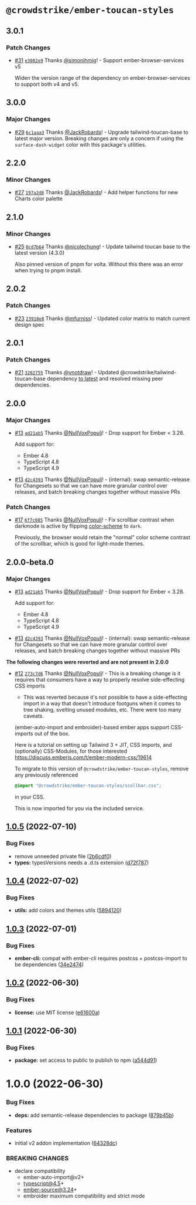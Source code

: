 # `@crowdstrike/ember-toucan-styles`

## 3.0.1

### Patch Changes

- [#31](https://github.com/CrowdStrike/ember-toucan-styles/pull/31) [`e3082e9`](https://github.com/CrowdStrike/ember-toucan-styles/commit/e3082e99a13b8b60ed3c111d14fb3a259bcc1d7b) Thanks [@simonihmig](https://github.com/simonihmig)! - Support ember-browser-services v5

  Widen the version range of the dependency on ember-browser-services to support both v4 and v5.

## 3.0.0

### Major Changes

- [#29](https://github.com/CrowdStrike/ember-toucan-styles/pull/29) [`6c1aaa3`](https://github.com/CrowdStrike/ember-toucan-styles/commit/6c1aaa3e117ecee77ee8b3789b4d20a5083b666d) Thanks [@JackRobards](https://github.com/JackRobards)! - Upgrade tailwind-toucan-base to latest major version. Breaking changes are only a concern if using the `surface-dash-widget` color with this package's utilities.

## 2.2.0

### Minor Changes

- [#27](https://github.com/CrowdStrike/ember-toucan-styles/pull/27) [`197a2d8`](https://github.com/CrowdStrike/ember-toucan-styles/commit/197a2d8d510222e0c56a57a4476ecea845992750) Thanks [@JackRobards](https://github.com/JackRobards)! - Add helper functions for new Charts color palette

## 2.1.0

### Minor Changes

- [#25](https://github.com/CrowdStrike/ember-toucan-styles/pull/25) [`0cd7b64`](https://github.com/CrowdStrike/ember-toucan-styles/commit/0cd7b64b8c6e24148f67cd204b4c514fe9b3a0e0) Thanks [@nicolechung](https://github.com/nicolechung)! - Update tailwind toucan base to the latest version (4.3.0)

  Also pinned version of pnpm for volta. Without this there was an error when trying to pnpm install.

## 2.0.2

### Patch Changes

- [#23](https://github.com/CrowdStrike/ember-toucan-styles/pull/23) [`23918e8`](https://github.com/CrowdStrike/ember-toucan-styles/commit/23918e897216ac956a46915d22f89519c41e1cf3) Thanks [@mfurniss](https://github.com/mfurniss)! - Updated color matrix to match current design spec

## 2.0.1

### Patch Changes

- [#21](https://github.com/CrowdStrike/ember-toucan-styles/pull/21) [`3262755`](https://github.com/CrowdStrike/ember-toucan-styles/commit/3262755df4639ff1573c53aa811c556bc3ae0d4b) Thanks [@ynotdraw](https://github.com/ynotdraw)! - Updated @crowdstrike/tailwind-toucan-base dependency [to latest](https://github.com/CrowdStrike/tailwind-toucan-base/releases/tag/v3.4.0) and resolved missing peer dependencies.

## 2.0.0

### Major Changes

- [#13](https://github.com/CrowdStrike/ember-toucan-styles/pull/13) [`ad21ab5`](https://github.com/CrowdStrike/ember-toucan-styles/commit/ad21ab56f9ad51b385d6616795aacfb1df7ff741) Thanks [@NullVoxPopuli](https://github.com/NullVoxPopuli)! - Drop support for Ember < 3.28.

  Add support for:

  - Ember 4.8
  - TypeScript 4.8
  - TypeScript 4.9

- [#13](https://github.com/CrowdStrike/ember-toucan-styles/pull/13) [`d2c4393`](https://github.com/CrowdStrike/ember-toucan-styles/commit/d2c4393114e8a479c4e94e0275232232e16842a6) Thanks [@NullVoxPopuli](https://github.com/NullVoxPopuli)! - (internal): swap semantic-release for Changesets so that we can have more granular control over releases, and batch breaking changes together without massive PRs

### Patch Changes

- [#17](https://github.com/CrowdStrike/ember-toucan-styles/pull/17) [`6f7c085`](https://github.com/CrowdStrike/ember-toucan-styles/commit/6f7c0852ba99fe06189298f81fe6aa03d864bf24) Thanks [@NullVoxPopuli](https://github.com/NullVoxPopuli)! - Fix scrollbar contrast when darkmode is active by flipping [color-scheme][mdn-color-scheme]
  to `dark`.

  Previously, the browser would retain the "normal" color scheme contrast of the scrollbar, which
  is good for light-mode themes.

  [mdn-color-scheme]: https://developer.mozilla.org/en-US/docs/Web/CSS/color-scheme

## 2.0.0-beta.0

### Major Changes

- [#13](https://github.com/CrowdStrike/ember-toucan-styles/pull/13) [`ad21ab5`](https://github.com/CrowdStrike/ember-toucan-styles/commit/ad21ab56f9ad51b385d6616795aacfb1df7ff741) Thanks [@NullVoxPopuli](https://github.com/NullVoxPopuli)! - Drop support for Ember < 3.28.

  Add support for:

  - Ember 4.8
  - TypeScript 4.8
  - TypeScript 4.9

- [#13](https://github.com/CrowdStrike/ember-toucan-styles/pull/13) [`d2c4393`](https://github.com/CrowdStrike/ember-toucan-styles/commit/d2c4393114e8a479c4e94e0275232232e16842a6) Thanks [@NullVoxPopuli](https://github.com/NullVoxPopuli)! - (internal): swap semantic-release for Changesets so that we can have more granular control over releases, and batch breaking changes together without massive PRs

**The following changes were reverted and are not present in 2.0.0**

- [#12](https://github.com/CrowdStrike/ember-toucan-styles/pull/12) [`273c7d6`](https://github.com/CrowdStrike/ember-toucan-styles/commit/273c7d681658233554d4825f6dfbfa1c3c896353) Thanks [@NullVoxPopuli](https://github.com/NullVoxPopuli)! - This is a breaking change is it requires that consumers have a way to properly resolve side-effecting CSS imports

  - This was reverted because it's not possible to have a side-effecting import in a way that doesn't introduce footguns when it comes to tree shaking, svelting unused modules, etc. There were too many caveats.

  (ember-auto-import and embroider)-based ember apps support CSS-imports out of the box.

  Here is a tutorial on setting up Tailwind 3 + JIT, CSS imports, and (optionally) CSS-Modules, for those interested https://discuss.emberjs.com/t/ember-modern-css/19614

  To migrate to this version of `@crowdstrike/ember-toucan-styles`, remove any previously referenced

  ```css
  @import "@crowdstrike/ember-toucan-styles/scollbar.css";
  ```

  in your CSS.

  This is now imported for you via the included service.

## [1.0.5](https://github.com/CrowdStrike/ember-toucan-styles/compare/v1.0.4...v1.0.5) (2022-07-10)

### Bug Fixes

- remove unneeded private file ([2b6cdf0](https://github.com/CrowdStrike/ember-toucan-styles/commit/2b6cdf0a5a5ec784917c4c0a0a2955e0c0b33918))
- **types:** typesVersions needs a .d.ts extension ([d72f787](https://github.com/CrowdStrike/ember-toucan-styles/commit/d72f78731d91b9ea4be43a39d7994828f3b848d9))

## [1.0.4](https://github.com/CrowdStrike/ember-toucan-styles/compare/v1.0.3...v1.0.4) (2022-07-02)

### Bug Fixes

- **utils:** add colors and themes utils ([5894120](https://github.com/CrowdStrike/ember-toucan-styles/commit/5894120019deca03b122e2ae0fb5f858788152b3))

## [1.0.3](https://github.com/CrowdStrike/ember-toucan-styles/compare/v1.0.2...v1.0.3) (2022-07-01)

### Bug Fixes

- **ember-cli:** compat with ember-cli requires postcss + postcss-import to be dependencies ([34e2474](https://github.com/CrowdStrike/ember-toucan-styles/commit/34e24745581e1cd1921a09094965bd7af9ac0178))

## [1.0.2](https://github.com/CrowdStrike/ember-toucan-styles/compare/v1.0.1...v1.0.2) (2022-06-30)

### Bug Fixes

- **license:** use MIT license ([e61600a](https://github.com/CrowdStrike/ember-toucan-styles/commit/e61600af0d6226752136f43eca9e3adab4def191))

## [1.0.1](https://github.com/CrowdStrike/ember-toucan-styles/compare/v1.0.0...v1.0.1) (2022-06-30)

### Bug Fixes

- **package:** set access to public to publish to npm ([a544d91](https://github.com/CrowdStrike/ember-toucan-styles/commit/a544d91fff3a5f2abe9c93978243f1f7efb8bd87))

# 1.0.0 (2022-06-30)

### Bug Fixes

- **deps:** add semantic-release dependencies to package ([879b45b](https://github.com/CrowdStrike/ember-toucan-styles/commit/879b45b1f3244dde8eafdb007370f76cfa579458))

### Features

- initial v2 addon implementation ([64328dc](https://github.com/CrowdStrike/ember-toucan-styles/commit/64328dce313ff60df062d6765d65aa4256dd9513))

### BREAKING CHANGES

- declare compatibility
  - ember-auto-import@v2+
  - typescript@4.5+
  - ember-source@3.24+
  - embroider maximum compatibility and strict mode
